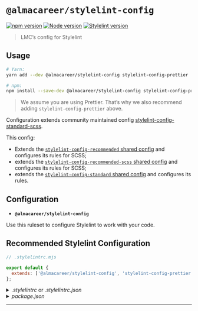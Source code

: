 # `@almacareer/stylelint-config`

[![npm version](https://img.shields.io/npm/v/@almacareer/stylelint-config?label=npm%20package&logo=npm)](https://www.npmjs.org/package/@almacareer/stylelint-config)
[![Node version](https://img.shields.io/node/v/@almacareer/stylelint-config.svg?style=flat&logo=nodedotjs)](http://nodejs.org/download/)
[![Stylelint version](https://img.shields.io/npm/dependency-version/@almacareer/stylelint-config/peer/stylelint?logo=stylelint)](https://github.com/stylelint/stylelint)

> LMC’s config for Stylelint

## Usage

```bash
# Yarn:
yarn add --dev @almacareer/stylelint-config stylelint-config-prettier

# npm:
npm install --save-dev @almacareer/stylelint-config stylelint-config-prettier
```

> We assume you are using Prettier. That’s why we also recommend adding
> `stylelint-config-prettier` above.

Configuration extends community maintained config [stylelint-config-standard-scss](https://github.com/stylelint-scss/stylelint-config-standard-scss).

This config:

- Extends the [`stylelint-config-recommended` shared config](https://github.com/stylelint/stylelint-config-recommended) and configures its rules for SCSS;
- extends the [`stylelint-config-recommended-scss` shared config](https://github.com/stylelint-scss/stylelint-config-recommended-scss) and configures its rules for SCSS;
- extends the [`stylelint-config-standard` shared config](https://github.com/stylelint/stylelint-config-standard) and configures its rules.

## Configuration

- **`@almacareer/stylelint-config`**

Use this ruleset to configure Stylelint to work with your code.

## Recommended Stylelint Configuration

```js
// .stylelintrc.mjs

export default {
  extends: ['@almacareer/stylelint-config', 'stylelint-config-prettier'],
};
```

<details>
<summary><i>.stylelintrc</i> or <i>.stylelintrc.json</i></summary>

```json
{
  "extends": ["@almacareer/stylelint-config", "stylelint-config-prettier"]
}
```

</details>

<details>
<summary><i>package.json</i></summary>

```json
{
  "stylelint": {
    "extends": ["@almacareer/stylelint-config", "stylelint-config-prettier"]
  }
}
```

</details>

---
